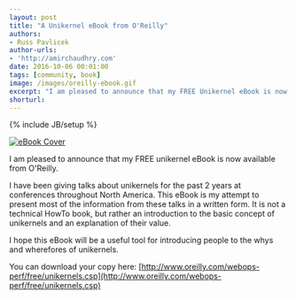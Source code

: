 ```yaml
---
layout: post
title: "A Unikernel eBook from O'Reilly"
authors:
- Russ Pavlicek
author-urls:
- 'http://amirchaudhry.com'
date: 2016-10-06 00:01:00
tags: [community, book]
image: /images/oreilly-ebook.gif
excerpt: "I am pleased to announce that my FREE Unikernel eBook is now available from O'Reilly."
shorturl: 
---
```

{% include JB/setup %}

[![eBook Cover]({{BASE_PATH}}/images/oreilly-ebook.gif)](http://www.oreilly.com/webops-perf/free/unikernels.csp)

I am pleased to announce that my FREE unikernel eBook is now available
from O'Reilly.

I have been giving talks about unikernels for the past 2 years at
conferences throughout North America.  This eBook is my attempt to
present most of the information from these talks in a written form.
It is not a technical HowTo book, but rather an introduction to the
basic concept of unikernels and an explanation of their value.

I hope this eBook will be a useful tool for introducing people to the
whys and wherefores of unikernels.

You can download your copy here:
[http://www.oreilly.com/webops-perf/free/unikernels.csp](http://www.oreilly.com/webops-perf/free/unikernels.csp)

